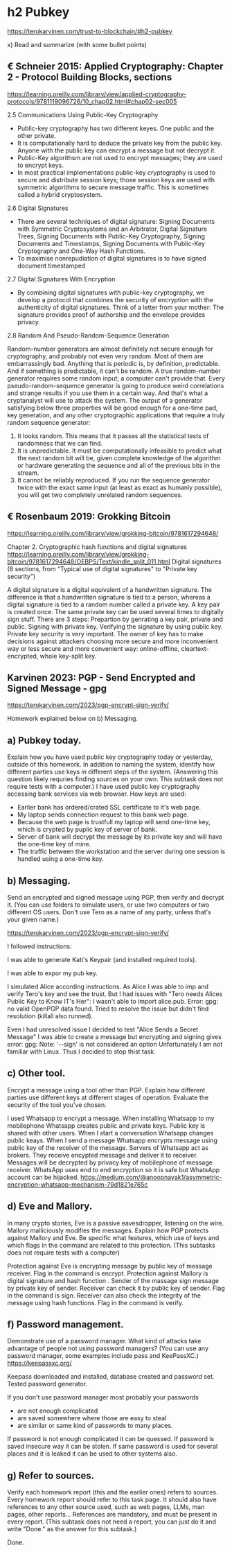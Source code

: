 # h2 Pubkey
https://terokarvinen.com/trust-to-blockchain/#h2-pubkey

x) Read and summarize (with some bullet points)

## € Schneier 2015: Applied Cryptography: Chapter 2 - Protocol Building Blocks, sections
https://learning.oreilly.com/library/view/applied-cryptography-protocols/9781119096726/10_chap02.html#chap02-sec005

2.5 Communications Using Public-Key Cryptography
- Public-key cryptography has two different keyes. One public and the other private.
- It is computationally hard to deduce the private key from the public key. Anyone with the public key can encrypt a message but not decrypt it.
- Public-Key algorithsm are not used to encrypt messages; they are used to encrypt keys.
- In most practical implementations public-key cryptography is used to secure and distribute session keys; those 	session keys are used with symmetric algorithms to secure message traffic. This is sometimes called a hybrid cryptosystem.

2.6 Digital Signatures
- There are several techniques of digital signature: Signing Documents with Symmetric Cryptosystems and an Arbitrator, Digital Signature Trees, Signing Documents with Public-Key Cryptography, Signing Documents and Timestamps,
  Signing Documents with Public-Key Cryptography and One-Way Hash Functions. 
- To maximise nonrepudiation of digital signatures is to have signed document timestamped  

2.7 Digital Signatures With Encryption
- By combining digital signatures with public-key cryptography, we develop a protocol that combines the security of encryption with the authenticity of digital signatures.
  Think of a letter from your mother: The signature provides proof of authorship and the envelope provides privacy.

2.8 Random And Pseudo-Random-Sequence Generation

Random-number generators are almost definitely not secure enough for cryptography, and probably not even very random. Most of them are embarrassingly bad.
Anything that is periodic is, by definition, predictable. And if something is predictable, it can't be random. A true random-number generator requires some random input; a computer can't provide that.
Every pseudo-random-sequence generator is going to produce  weird correlations and strange results if you use them in a certain way. And that's what a cryptanalyst will use to attack the system.
The output of a generator satisfying below three properties will be good enough for a one-time pad, key generation, and any other cryptographic applications that require a truly random sequence generator:
1. It looks random. This means that it passes all the statistical tests of randomness that we can find.
2. It is unpredictable. It must be computationally infeasible to predict what the next random bit will be, given complete knowledge of the algorithm or hardware generating the sequence and all of the previous bits in the stream.
3. It cannot be reliably reproduced. If you run the sequence generator twice with the exact same input (at least as exact as humanly possible), you will get two completely unrelated random sequences.


## € Rosenbaum 2019: Grokking Bitcoin
https://learning.oreilly.com/library/view/grokking-bitcoin/9781617294648/

Chapter 2. Cryptographic hash functions and digital signatures
https://learning.oreilly.com/library/view/grokking-bitcoin/9781617294648/OEBPS/Text/kindle_split_011.html
Digital signatures (8 sections, from "Typical use of digital signatures" to "Private key security")

A digital signature is a digital equivalent of a handwritten signature. The difference is that a handwritten signature is tied to a person, whereas a digital signature is tied to a random number called a private key. 
A key pair is created once. The same private key can be used several times to digitally sign stuff.
There are 3 steps: Prepartion by genrating a key pair, private and public. Signing with private key. Verifying the signature by using public key.
Private key security is very important. The owner of key has to make decisions against attackers choosing more secure and more inconvenient way or less secure and more convenient way: online-offline, cleartext-encrypted, whole key-split key.

## Karvinen 2023: PGP - Send Encrypted and Signed Message - gpg
https://terokarvinen.com/2023/pgp-encrypt-sign-verify/

Homework explained below on b) Messaging.

## a) Pubkey today. 
Explain how you have used public key cryptography today or yesterday, outside of this homework. 
In addition to naming the system, identify how different parties use keys in different steps of the system. (Answering this question likely requries finding sources on your own. This subtask does not require tests with a computer.)
I have used public key cryptography accessing bank services via web browser.
How keys are used:
- Earlier bank has ordered/crated SSL certificate to it's web page. 
- My laptop sends connection request to this bank web page.
- Because the web page is trustfull my laptop will send one-time key, which is crypted by puplic key of server of bank.
- Server of bank will decrypt the message by its private key and will have the one-time key of mine.
- The traffic between the workstation and the server during one session is handled using a one-time key.

## b) Messaging. 
Send an encrypted and signed message using PGP, then verify and decrypt it. (You can use folders to simulate users, or use two computers or two different OS users. Don't use Tero as a name of any party, unless that's your given name.)

https://terokarvinen.com/2023/pgp-encrypt-sign-verify/

I followed instructions:

I was able to generate Kati's Keypair (and installed required tools).

I was able to expor my pub key. 

I simulated Alice according instructions.
As Alice I was able to imp and verify Tero's key and see the trust.
But I had issues with "Tero needs Alices Public Key to Know IT's Her": I wasn't able to import alice.pub. Error: gpg: no valid OpenPGP data found. 
Tried to resolve the issue but didn't find resolution (killall also runned). 

Even I had unresolved issue I decided to test "Alice Sends a Secret Message"
I was able to create a message but encrypting and signing gives error: gpg: Note: '--sign' is not considered an option
Unfortunately I am not familiar with Linux. Thus I decided to stop thist task.


## c) Other tool. 
Encrypt a message using a tool other than PGP. Explain how different parties use different keys at different stages of operation. Evaluate the security of the tool you've chosen.

I used Whatsapp to encrypt a message.
When installing Whatsapp to my mobilephone Whatsapp creates public and private keys. Public key is shared with other users.
When I start a conversation Whatsapp changes public keays.
When I send a message Whatsapp encrypts message using public key of the receiver of the message.
Servers of Whatsapp act as brokers. They receive encypted message and deliver it to receiver.
Messages will be decrypted by privacy key of mobilephone of message receiver. WhatsApp uses end to end encryption so it is safe but WhatsApp account can be hijacked.
https://medium.com/@anoopnayak1/asymmetric-encryption-whatsapp-mechanism-79d1821e765c

## d) Eve and Mallory. 
In many crypto stories, Eve is a passive eavesdropper, listening on the wire. Mallory malliciously modifies the messages. 
Explain how PGP protects against Mallory and Eve. Be specific what features, which use of keys and which flags in the command are related to this protection. (This subtasks does not require tests with a computer)

Protection against Eve is encrypting message by public key of message receiver. Flag in the command is encrypt.
Protection against Mallory is digital signature and hash function . Sender of the massage sign message by private key of sender. 
Receiver can check it by public key of sender. Flag in the command is sign. 
Receiver can also check the integrity of the message using hash functions. Flag in the command is verify.

## f) Password management. 
Demonstrate use of a password manager. What kind of attacks take advantage of people not using password managers? (You can use any password manager, some examples include pass and KeePassXC.)
https://keepassxc.org/

Keepass downloaded and installed, database created and password set. Tested password generator.

If you don't use password manager most probably your passwords
- are not enough complicated 
- are saved somewhere where those are easy to steal 
- are similar or same kind of passwords to many places.
  
If password is not enough complicated it can be quessed.
If password is saved insecure way it can be stolen.
If same password is used for several places and it is leaked it can be used to other systems also.

## g) Refer to sources. 
Verify each homework report (this and the earlier ones) refers to sources. Every homework report should refer to this task page. 
It should also have references to any other source used, such as web pages, LLMs, man pages, other reports... References are mandatory, and must be present in every report. 
(This subtask does not need a report, you can just do it and write "Done." as the answer for this subtask.)

Done.



